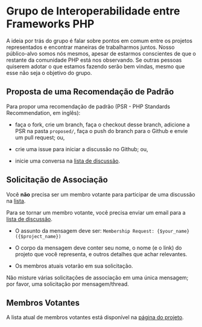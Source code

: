 Grupo de Interoperabilidade entre Frameworks PHP
================================================

A ideia por trás do grupo é falar sobre pontos em comum entre os projetos
representados e encontrar maneiras de trabalharmos juntos. Nosso público-alvo
somos nós mesmos, apesar de estarmos conscientes de que o restante da
comunidade PHP está nos observando. Se outras pessoas quiserem adotar o que
estamos fazendo serão bem vindas, mesmo que esse não seja o objetivo do
grupo.


Proposta de uma Recomendação de Padrão
--------------------------------------

Para propor uma recomendação de padrão (PSR - PHP Standards Recommendation,
em inglês):

- faça o fork, crie um branch, faça o checkout desse branch, adicione a PSR na
  pasta `proposed/`, faça o push do branch para o Github e envie um pull
  request; ou,

- crie uma issue para iniciar a discussão no Github; ou,

- inicie uma conversa na [lista de discussão][].

[lista de discussão]: http://groups.google.com/group/php-fig/


Solicitação de Associação
-------------------------

Você **não** precisa ser um membro votante para participar de uma discussão na
[lista][lista de discussão].

Para se tornar um membro votante, você precisa enviar um email para a
[lista de discussão][].

- O assunto da mensagem deve ser: `Membership Request: {$your_name} ({$project_name})`

- O corpo da mensagem deve conter seu nome, o nome (e o link) do projeto
  que você representa, e outros detalhes que achar relevantes.

- Os membros atuais votarão em sua solicitação.

Não misture várias solicitações de associação em uma única mensagem; por
favor, uma solicitação por mensagem/thread.


Membros Votantes
----------------

A lista atual de membros votantes está disponível na [página do projeto][].

[página do projeto]: http://www.php-fig.org/
